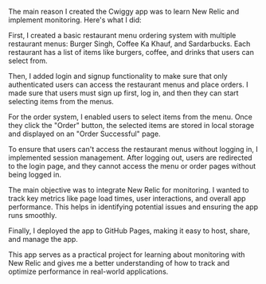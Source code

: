 The main reason I created the Cwiggy app was to learn New Relic and implement monitoring. Here's what I did:

First, I created a basic restaurant menu ordering system with multiple restaurant menus: Burger Singh, Coffee Ka Khauf, and Sardarbucks. Each restaurant has a list of items like burgers, coffee, and drinks that users can select from.

Then, I added login and signup functionality to make sure that only authenticated users can access the restaurant menus and place orders. I made sure that users must sign up first, log in, and then they can start selecting items from the menus.

For the order system, I enabled users to select items from the menu. Once they click the "Order" button, the selected items are stored in local storage and displayed on an "Order Successful" page.

To ensure that users can't access the restaurant menus without logging in, I implemented session management. After logging out, users are redirected to the login page, and they cannot access the menu or order pages without being logged in.

The main objective was to integrate New Relic for monitoring. I wanted to track key metrics like page load times, user interactions, and overall app performance. This helps in identifying potential issues and ensuring the app runs smoothly.

Finally, I deployed the app to GitHub Pages, making it easy to host, share, and manage the app.

This app serves as a practical project for learning about monitoring with New Relic and gives me a better understanding of how to track and optimize performance in real-world applications.
